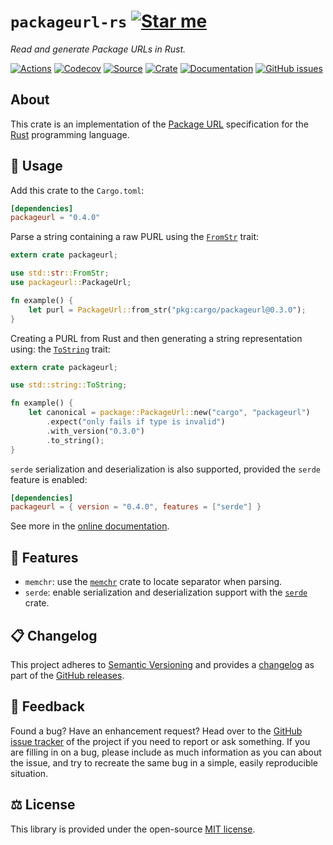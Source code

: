 # `packageurl-rs` [![Star me](https://img.shields.io/github/stars/althonos/packageurl-rs.svg?style=social&label=Star&maxAge=3600)](https://github.com/althonos/packageurl-rs/stargazers)

*Read and generate Package URLs in Rust.*

[![Actions](https://img.shields.io/github/checks-status/althonos/packageurl-rs/master?maxAge=600&style=flat-square)](https://github.com/althonos/packageurl.rs/actions)
[![Codecov](https://img.shields.io/codecov/c/github/althonos/packageurl.rs.svg?maxAge=600&style=flat-square)](https://codecov.io/github/althonos/packageurl.rs)
[![Source](https://img.shields.io/badge/source-GitHub-303030.svg?maxAge=86400&style=flat-square)](https://github.com/althonos/packageurl.rs)
[![Crate](https://img.shields.io/crates/v/packageurl.svg?maxAge=86400&style=flat-square)](https://crates.io/crates/packageurl)
[![Documentation](https://img.shields.io/badge/docs-latest-4d76ae.svg?maxAge=86400&style=flat-square)](https://docs.rs/packageurl)
[![GitHub issues](https://img.shields.io/github/issues/althonos/packageurl-rs.svg?style=flat-square&maxAge=600)](https://github.com/althonos/packageurl-rs/issues)

## About

This crate is an implementation of the [Package URL](https://github.com/package-url/purl-spec)
specification for the [Rust](http://rust-lang.org/) programming language.

## 🔌 Usage

Add this crate to the `Cargo.toml`:

```toml
[dependencies]
packageurl = "0.4.0"
```

Parse a string containing a raw PURL using the
[`FromStr`](https://doc.rust-lang.org/std/str/trait.FromStr.html) trait:

```rust
extern crate packageurl;

use std::str::FromStr;
use packageurl::PackageUrl;

fn example() {
    let purl = PackageUrl::from_str("pkg:cargo/packageurl@0.3.0");
}
```

Creating a PURL from Rust and then generating a string representation using:
the [`ToString`](https://doc.rust-lang.org/std/string/trait.ToString.html) trait:

```rust
extern crate packageurl;

use std::string::ToString;

fn example() {
    let canonical = package::PackageUrl::new("cargo", "packageurl")
        .expect("only fails if type is invalid")
        .with_version("0.3.0")
        .to_string();
}
```

`serde` serialization and deserialization is also supported, provided the
`serde` feature is enabled:

```toml
[dependencies]
packageurl = { version = "0.4.0", features = ["serde"] }
```

See more in the [online documentation](https://docs.rs/packageurl/).

## 📝 Features

- `memchr`: use the [`memchr`](https://docs.rs/memchr/) crate to locate
  separator when parsing.
- `serde`: enable serialization and deserialization support with the
  [`serde`](https://docs.rs/serde) crate.

## 📋 Changelog

This project adheres to [Semantic Versioning](http://semver.org/spec/v2.0.0.html) and provides
a [changelog](https://github.com/althonos/packageurl-rs/blob/master/CHANGELOG.md) as part of
the [GitHub releases](https://github.com/althonos/packageurl.rs/releases).

## 💭 Feedback

Found a bug? Have an enhancement request? Head over to the
[GitHub issue tracker](https://github.com/althonos/packageurl-rs/issues) of the project if
you need to report or ask something. If you are filling in on a bug, please include as much
information as you can about the issue, and try to recreate the same bug in a simple, easily
reproducible situation.

## ⚖️ License

This library is provided under the open-source [MIT license](https://choosealicense.com/licenses/mit/).
